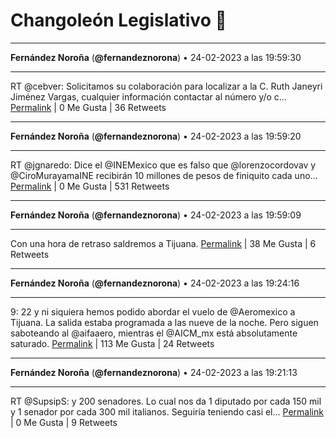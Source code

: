 # Changoleón Legislativo 🙈
*****
**Fernández Noroña** (**@fernandeznorona**) • 24-02-2023 a las 19:59:30
*****
RT @cebver: Solicitamos su colaboración para localizar a la C. Ruth Janeyri Jiménez Vargas, cualquier información contactar al número y/o c…
[Permalink](https://twitter.com/fernandeznorona/status/1629330217742245895) | 0 Me Gusta | 36 Retweets
*****
**Fernández Noroña** (**@fernandeznorona**) • 24-02-2023 a las 19:59:20
*****
RT @jgnaredo: Dice el @INEMexico que es falso que  @lorenzocordovav y @CiroMurayamaINE recibirán 10 millones de pesos de finiquito cada uno…
[Permalink](https://twitter.com/fernandeznorona/status/1629330178278141952) | 0 Me Gusta | 531 Retweets
*****
**Fernández Noroña** (**@fernandeznorona**) • 24-02-2023 a las 19:59:09
*****
Con una hora de retraso saldremos a Tijuana.
[Permalink](https://twitter.com/fernandeznorona/status/1629330131184410624) | 38 Me Gusta | 6 Retweets
*****
**Fernández Noroña** (**@fernandeznorona**) • 24-02-2023 a las 19:24:16
*****
9: 22 y ni siquiera hemos podido abordar el vuelo de @Aeromexico a Tijuana. La salida estaba programada a las nueve de la noche. Pero siguen saboteando al @aifaaero, mientras el @AICM_mx está absolutamente saturado.
[Permalink](https://twitter.com/fernandeznorona/status/1629321354792017922) | 113 Me Gusta | 24 Retweets
*****
**Fernández Noroña** (**@fernandeznorona**) • 24-02-2023 a las 19:21:13
*****
RT @SupsipS: y 200 senadores. Lo cual nos da 1 diputado por cada 150 mil y 1 senador por cada 300 mil italianos.
Seguiría teniendo casi el…
[Permalink](https://twitter.com/fernandeznorona/status/1629320587158888448) | 0 Me Gusta | 9 Retweets